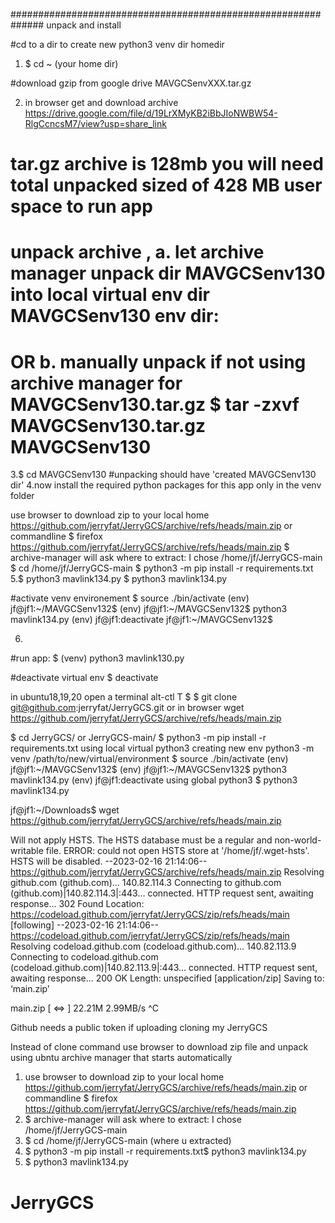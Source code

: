 ##############################################################
unpack and install

  #cd to a dir to create new python3 venv dir homedir
1. $ cd ~ (your home dir)

  #download gzip from google drive MAVGCSenvXXX.tar.gz 
  
2. in browser get and download archive https://drive.google.com/file/d/19LrXMyKB2iBbJIoNWBW54-RlgCcncsM7/view?usp=share_link 
# tar.gz archive is 128mb you will need total unpacked sized of 428 MB user space to run app
#   unpack archive , a. let archive manager unpack dir MAVGCSenv130 into local virtual env dir MAVGCSenv130 env dir:
# OR b. manually unpack if not using archive manager for MAVGCSenv130.tar.gz  $ tar -zxvf  MAVGCSenv130.tar.gz MAVGCSenv130
3.$ cd MAVGCSenv130         #unpacking should have 'created MAVGCSenv130 dir'
4.now install the required python packages for this app only in the venv folder

 
  use browser to download zip to your local home https://github.com/jerryfat/JerryGCS/archive/refs/heads/main.zip 
  or commandline 
$ firefox https://github.com/jerryfat/JerryGCS/archive/refs/heads/main.zip
$ archive-manager will ask where to extract: I chose /home/jf/JerryGCS-main
$ cd /home/jf/JerryGCS-main
$ python3 -m pip install -r requirements.txt
5.$ python3 mavlink134.py
$ python3 mavlink134.py
 
  #activate venv environement
$ source ./bin/activate
(env) jf@jf1:~/MAVGCSenv132$ 
(env) jf@jf1:~/MAVGCSenv132$ python3 mavlink134.py
(env) jf@jf1:deactivate
jf@jf1:~/MAVGCSenv132$ 

6.
  #run app:
$ (venv) python3 mavlink130.py

  #deactivate virtual env
$ deactivate 

in ubuntu18,19,20 open a terminal alt-ctl T
$ 
$ git clone git@github.com:jerryfat/JerryGCS.git
or
in browser 
wget https://github.com/jerryfat/JerryGCS/archive/refs/heads/main.zip

$ cd JerryGCS/ or JerryGCS-main/
$ python3 -m pip install -r requirements.txt
using local virtual python3
creating new env
python3 -m venv /path/to/new/virtual/environment
$ source ./bin/activate
(env) jf@jf1:~/MAVGCSenv132$ 
(env) jf@jf1:~/MAVGCSenv132$ python3 mavlink134.py
(env) jf@jf1:deactivate
using global python3
$ python3 mavlink134.py 
 
 jf@jf1:~/Downloads$ wget https://github.com/jerryfat/JerryGCS/archive/refs/heads/main.zip
 
Will not apply HSTS. The HSTS database must be a regular and non-world-writable file.
ERROR: could not open HSTS store at '/home/jf/.wget-hsts'. HSTS will be disabled.
--2023-02-16 21:14:06--  https://github.com/jerryfat/JerryGCS/archive/refs/heads/main.zip
Resolving github.com (github.com)... 140.82.114.3
Connecting to github.com (github.com)|140.82.114.3|:443... connected.
HTTP request sent, awaiting response... 302 Found
Location: https://codeload.github.com/jerryfat/JerryGCS/zip/refs/heads/main [following]
--2023-02-16 21:14:06--  https://codeload.github.com/jerryfat/JerryGCS/zip/refs/heads/main
Resolving codeload.github.com (codeload.github.com)... 140.82.113.9
Connecting to codeload.github.com (codeload.github.com)|140.82.113.9|:443... connected.
HTTP request sent, awaiting response... 200 OK
Length: unspecified [application/zip]
Saving to: ‘main.zip’

main.zip                [  <=>               ]  22.21M  2.99MB/s               ^C



 Github needs a public token if uploading cloning my JerryGCS

Instead of clone command use browser to download zip file and unpack using ubntu archive manager that starts automatically

 1. use browser to download zip to your local home https://github.com/jerryfat/JerryGCS/archive/refs/heads/main.zip
  or commandline
  $ firefox https://github.com/jerryfat/JerryGCS/archive/refs/heads/main.zip
 2. $ archive-manager will ask where to extract: I chose /home/jf/JerryGCS-main
 3. $ cd /home/jf/JerryGCS-main (where u extracted)
 4. $ python3 -m pip install -r requirements.txt$ python3 mavlink134.py
 5. $ python3 mavlink134.py
# JerryGCS
